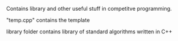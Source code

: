 Contains library and other useful stuff in competitve programming.

"temp.cpp" contains the template

library folder contains library of standard algorithms written in C++
